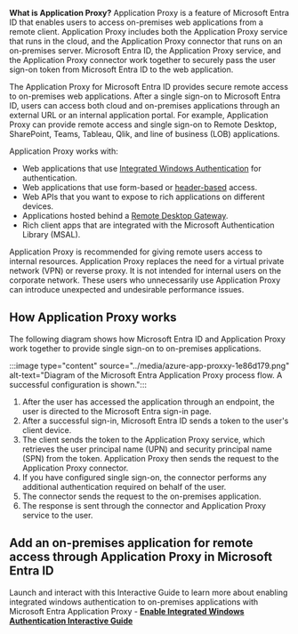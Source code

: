 **What is Application Proxy?** Application Proxy is a feature of Microsoft Entra ID that enables users to access on-premises web applications from a remote client. Application Proxy includes both the Application Proxy service that runs in the cloud, and the Application Proxy connector that runs on an on-premises server. Microsoft Entra ID, the Application Proxy service, and the Application Proxy connector work together to securely pass the user sign-on token from Microsoft Entra ID to the web application.

The Application Proxy for Microsoft Entra ID provides secure remote access to on-premises web applications. After a single sign-on to Microsoft Entra ID, users can access both cloud and on-premises applications through an external URL or an internal application portal. For example, Application Proxy can provide remote access and single sign-on to Remote Desktop, SharePoint, Teams, Tableau, Qlik, and line of business (LOB) applications.

Application Proxy works with:

 -  Web applications that use [Integrated Windows Authentication](/azure/active-directory/manage-apps/application-proxy-configure-single-sign-on-with-kcd) for authentication.
 -  Web applications that use form-based or [header-based](/azure/active-directory/manage-apps/application-proxy-configure-single-sign-on-with-headers) access.
 -  Web APIs that you want to expose to rich applications on different devices.
 -  Applications hosted behind a [Remote Desktop Gateway](/azure/active-directory/manage-apps/application-proxy-integrate-with-remote-desktop-services).
 -  Rich client apps that are integrated with the Microsoft Authentication Library (MSAL).

Application Proxy is recommended for giving remote users access to internal resources. Application Proxy replaces the need for a virtual private network (VPN) or reverse proxy. It is not intended for internal users on the corporate network. These users who unnecessarily use Application Proxy can introduce unexpected and undesirable performance issues.

## How Application Proxy works

The following diagram shows how Microsoft Entra ID and Application Proxy work together to provide single sign-on to on-premises applications.

:::image type="content" source="../media/azure-app-proxxy-1e86d179.png" alt-text="Diagram of the Microsoft Entra Application Proxy process flow. A successful configuration is shown.":::


1.  After the user has accessed the application through an endpoint, the user is directed to the Microsoft Entra sign-in page.
2.  After a successful sign-in, Microsoft Entra ID sends a token to the user's client device.
3.  The client sends the token to the Application Proxy service, which retrieves the user principal name (UPN) and security principal name (SPN) from the token. Application Proxy then sends the request to the Application Proxy connector.
4.  If you have configured single sign-on, the connector performs any additional authentication required on behalf of the user.
5.  The connector sends the request to the on-premises application.
6.  The response is sent through the connector and Application Proxy service to the user.

## Add an on-premises application for remote access through Application Proxy in Microsoft Entra ID

Launch and interact with this Interactive Guide to learn more about enabling integrated windows authentication to on-premises applications with Microsoft Entra Application Proxy - **[Enable Integrated Windows Authentication Interactive Guide](https://mslearn.cloudguides.com/guides/Provide%20secure%20remote%20access%20to%20on-premises%20applications%20with%20Azure%20AD%20Application%20Proxy)**
